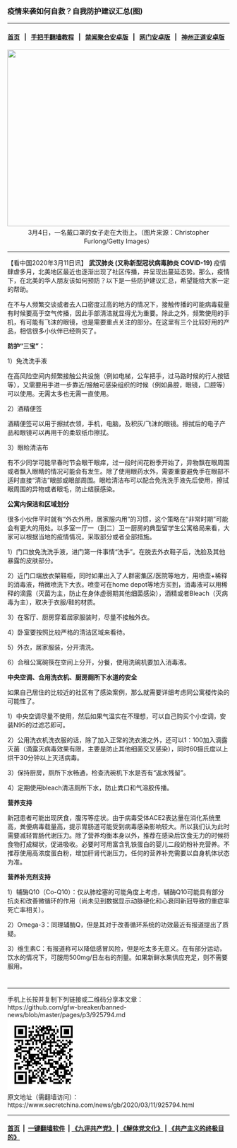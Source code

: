 ### 疫情来袭如何自救？自我防护建议汇总(图)
------------------------

#### [首页](https://github.com/gfw-breaker/banned-news/blob/master/README.md) &nbsp;&nbsp;|&nbsp;&nbsp; [手把手翻墙教程](https://github.com/gfw-breaker/guides/wiki) &nbsp;&nbsp;|&nbsp;&nbsp; [禁闻聚合安卓版](https://github.com/gfw-breaker/bn-android) &nbsp;&nbsp;|&nbsp;&nbsp; [网门安卓版](https://github.com/oGate2/oGate) &nbsp;&nbsp;|&nbsp;&nbsp; [神州正道安卓版](https://github.com/SzzdOgate/update) 



<div class="article_right" style="fone-color:#000">
 <p style="text-align: center;">
  <img alt="" src="//img3.secretchina.com/pic/2020/3-5/p2640931a438861459-ss.jpg" style="height:400px; width:600px"/>
  <br>
   3月4日，一名戴口罩的女子走在大街上。（图片来源：Christopher Furlong/Getty Images）
   <span id="hideid" name="hideid" style="color:red;display:none;">
    <span href="https://www.secretchina.com">
    </span>
   </span>
  </br>
 </p>
 <div id="txt-mid1-t21-2017">
  

---


  </div>
 </div>
 <p>
  【看中国2020年3月11日讯】
  <strong>
   <span href="https://www.secretchina.com/news/gb/tag/武汉肺炎" target="_blank">
    武汉肺炎
   </span>
   (又称新型冠状病毒肺炎 COVID-19)
  </strong>
  疫情肆虐多月，北美地区最近也逐渐出现了社区传播，并呈现出蔓延态势。那么，疫情下，在北美的华人朋友该如何预防？以下是一些防护建议汇总，希望能给大家一定的帮助。
  <span id="hideid" name="hideid" style="color:red;display:none;">
   <span href="https://www.secretchina.com">
   </span>
  </span>
 </p>
 <p>
  在不与人频繁交谈或者去人口密度过高的地方的情况下，接触传播的可能病毒载量有时候要高于空气传播，因此手部清洁就显得尤为重要。除此之外，频繁使用的手机，有可能有飞沫的眼镜，也是需要重点关注的部分。在这里有三个比较好用的产品，相信很多小伙伴已经购买了。
 </p>
 <p>
  <strong>
   防护“三宝”：
  </strong>
 </p>
 <p>
  1）免洗洗手液
 </p>
 <p>
  在高风险空间内频繁接触公共设施（例如电梯，公车把手，过马路时候的行人按钮等），又需要用手进一步靠近/接触可感染组织的时候（例如鼻腔，眼镜，口腔等）可以使用。无需太多也无需一直使用。
 </p>
 <p>
  2）酒精便签
 </p>
 <p>
  酒精便签可以用于擦拭衣领，手机，电脑，及积灰/飞沫的眼镜。擦拭后的电子产品和眼镜可以再用干的柔软纸巾擦拭。
 </p>
 <p>
  3）眼睑清洁布
 </p>
 <p>
  有不少同学可能早春时节会眼干眼痒，过一段时间花粉季开始了，异物飘在眼周围或者飘入眼睛的情况可能会有发生。除了使用眼药水外，需要重要避免手在眼部不适时直接“清洁”眼部或眼部周围。眼睑清洁布可以配合免洗洗手液先后使用，擦拭眼周围的异物或者眼毛，防止结膜感染。
 </p>
 <p>
  <strong>
   公寓内保洁和区域划分
  </strong>
 </p>
 <p>
  很多小伙伴平时就有“外衣外用，居家服内用”的习惯，这个策略在“非常时期”可能会有更大的用处。以多室一厅一（到二）卫一厨房的典型留学生公寓格局来看，大家可以根据当地的疫情情况，采取部分或者全部措施。
 </p>
 <p>
  1）门口放免洗洗手液，进门第一件事情“洗手”。在脱去外衣鞋子后，洗脸及其他暴露的皮肤部分。
 </p>
 <p>
  2）近门口端放衣架鞋柜，同时如果出入了人群密集区/医院等地方，用喷壶+稀释的消毒液，稍微喷洗下大衣。喷壶可在home depot等地方买到，消毒液可以用稀释的滴露（灭菌为主，防止在身体虚弱期其他细菌感染），酒精或者Bleach（灭病毒为主），取决于衣服/鞋的材质。
 </p>
 <p>
  3）在客厅、厨房穿着居家服装时，尽量不接触外衣。
 </p>
 <p>
  4）卧室要按照比较严格的清洁区域来看待。
 </p>
 <center>
  <div style="max-width: 632px;height:180px; display: none; text-align: center; margin: 0 auto; overflow: hidden;overflow-x: hidden;">
   <div id="taboola-midarticle-thumbnails" style="max-width: 632px;height:180px;overflow: hidden;overflow-x: hidden;">
   </div>
  </div>
  <div>
   <ins class="adsbygoogle" data-ad-client="ca-pub-1276641434651360" data-ad-format="fluid" data-ad-layout="in-article" data-ad-slot="5164544770" style="display:block; text-align:center;">
   </ins>
  </div>
 </center>
 <p>
  5）外衣，居家服装，分开清洗。
 </p>
 <p>
  6）合租公寓碗筷在空间上分开，分餐，使用洗碗机要加入消毒液。
 </p>
 <p>
  <strong>
   中央空调、合用洗衣机、厨房厕所下水道的安全
  </strong>
 </p>
 <p>
  如果自己居住的比较近的社区有了感染案例，那么就需要详细考虑同公寓楼传染的可能性了。
 </p>
 <p>
  1）中央空调尽量不使用，然后如果气温实在不理想，可以自己购买个小空调，安装N95的过滤芯即可。
 </p>
 <center>
  <ins class="adsbygoogle" data-ad-client="ca-pub-1276641434651360" data-ad-format="fluid" data-ad-layout="in-article" data-ad-slot="3646767294" style="display:block; text-align:center;">
  </ins>
 </center>
 <p>
  2）公用洗衣机洗衣服的话，除了加入正常的洗衣液之外，还可以1：100加入滴露灭菌（滴露灭病毒效果有限，主要是防止其他细菌交叉感染），同时60摄氏度以上烘干30分钟以上灭活病毒。
 </p>
 <p>
  3）保持厨房，厕所下水畅通，检查洗碗机下水是否有“返水残留”。
 </p>
 <p>
  4）定期使用bleach清洁厕所下水，防止粪口和气溶胶传播。
 </p>
 <p>
  <strong>
   营养支持
  </strong>
 </p>
 <p>
  新冠患者可能出现厌食，腹泻等症状。由于病毒受体ACE2表达量在消化系统里高，粪便病毒载量高，提示胃肠道可能受到病毒感染影响较大。所以我们认为此时需要减轻胃肠代谢压力。除了营养均衡本身以外，推荐在感染后饮食无力的时候将食物打成糊状，促进吸收。必要时可用富含乳铁蛋白的婴儿二段奶粉补充营养。不推荐使用高浓度蛋白粉，增加肝肾代谢压力。任何的营养补充需要以自身机体状态为准。
 </p>
 <p>
  <strong>
   营养补充剂支持
  </strong>
 </p>
 <p>
  1）辅酶Q10（Co-Q10）：仅从肺栓塞的可能角度上考虑，辅酶Q10可能具有部分抗炎和改善微循环的作用（尚未见到数据显示动脉硬化和心衰同新冠导致的重症率死亡率相关）。
 </p>
 <p>
  2）Omega-3：同理辅酶Q，但是其对于改善循环系统的功效最近有报道提出了质疑。
 </p>
 <p>
  3）维生素C：有报道称可以降低感冒风险，但是吃太多无意义。在有部分运动，饮水的情况下，可服用500mg/日左右的剂量。如果新鲜水果供应充足，则不需要服用。
  <center>
   <div>
    <div id="txt-mid2-t22-2017" style="display: block;  max-height: 351px;  overflow: hidden;">
     <div id="SC-21xxx">
     </div>
     <ins class="adsbygoogle" data-ad-client="ca-pub-1276641434651360" data-ad-format="auto" data-ad-slot="4301710469" data-full-width-responsive="true" style="display:block">
     </ins>
    </div>
   </div>
  </center>
  <div style="padding-top:12px;">
  </div>
 </p>
</div>

<hr/>
手机上长按并复制下列链接或二维码分享本文章：<br/>
https://github.com/gfw-breaker/banned-news/blob/master/pages/p3/925794.md <br/>
<a href='https://github.com/gfw-breaker/banned-news/blob/master/pages/p3/925794.md'><img src='https://github.com/gfw-breaker/banned-news/blob/master/pages/p3/925794.md.png'/></a> <br/>
原文地址（需翻墙访问）：https://www.secretchina.com/news/gb/2020/03/11/925794.html


------------------------
#### [首页](https://github.com/gfw-breaker/banned-news/blob/master/README.md) &nbsp;|&nbsp; [一键翻墙软件](https://github.com/gfw-breaker/nogfw/blob/master/README.md) &nbsp;| [《九评共产党》](https://github.com/gfw-breaker/9ping.md/blob/master/README.md#九评之一评共产党是什么) | [《解体党文化》](https://github.com/gfw-breaker/jtdwh.md/blob/master/README.md) | [《共产主义的终极目的》](https://github.com/gfw-breaker/gczydzjmd.md/blob/master/README.md)


<img src='http://gfw-breaker.win/banned-news/pages/p3/925794.md' width='0px' height='0px'/>